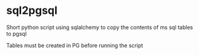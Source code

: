 # sql2pgsql
Short python script using sqlalchemy to copy the contents of ms sql tables to pgsql

Tables must be created in PG before running the script
